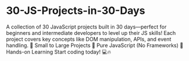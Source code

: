 # 30-JS-Projects-in-30-Days
A collection of 30 JavaScript projects built in 30 days—perfect for beginners and intermediate developers to level up their JS skills! Each project covers key concepts like DOM manipulation, APIs, and event handling.  🔹 Small to Large Projects 🔹 Pure JavaScript (No Frameworks) 🔹 Hands-on Learning  Start coding today! 💻🔥
